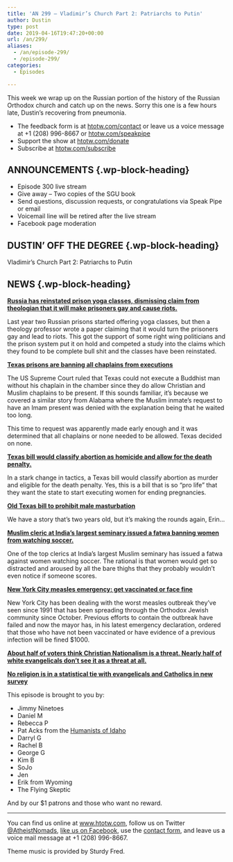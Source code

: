 ```yaml
---
title: 'AN 299 – Vladimir’s Church Part 2: Patriarchs to Putin'
author: Dustin
type: post
date: 2019-04-16T19:47:20+00:00
url: /an/299/
aliases:
  - /an/episode-299/
  - /episode-299/
categories:
  - Episodes

---
```

<div id="buzzsprout-player-10552810"></div><script src="https://www.buzzsprout.com/1983601/10552810-episode-299-vladimir-s-church-part-2-patriarchs-to-putin.js?container_id=buzzsprout-player-10552810&player=small" type="text/javascript" charset="utf-8"></script>

This week we wrap up on the Russian portion of the history of the Russian Orthodox church and catch up on the news. Sorry this one is a few hours late, Dustin&#8217;s recovering from pneumonia.

<!--more-->

 * The feedback form is at [htotw.com/contact](https://htotw.com/contact) or leave us a voice message at +1 (208) 996-8667 or <a href="https://htotw.com/speakpipe" target="_blank" rel="noopener noreferrer">htotw.com/speakpipe</a>
 * Support the show at <a href="https://htotw.com/donate" target="_blank" rel="noopener noreferrer">htotw.com/donate</a>
 * Subscribe at <a href="https://htotw.com/subscribe" target="_blank" rel="noopener noreferrer">htotw.com/subscribe</a>

## ANNOUNCEMENTS {.wp-block-heading}

  * Episode 300 live stream
  * Give away &#8211; Two copies of the SGU book
  * Send questions, discussion requests, or congratulations via Speak Pipe or email
  * Voicemail line will be retired after the live stream
  * Facebook page moderation

## DUSTIN&#8217; OFF THE DEGREE {.wp-block-heading}

Vladimir’s Church Part 2: Patriarchs to Putin

## NEWS {.wp-block-heading}

**[Russia has reinstated prison yoga classes, dismissing claim from theologian that it will make prisoners gay and cause riots.][1]** 

Last year two Russian prisons started offering yoga classes, but then a theology professor wrote a paper claiming that it would turn the prisoners gay and lead to riots. This got the support of some right wing politicians and the prison system put it on hold and competed a study into the claims which they found to be complete bull shit and the classes have been reinstated.

**[Texas prisons are banning all chaplains from executions][2]**

The US Supreme Court ruled that Texas could not execute a Buddhist man without his chaplain in the chamber since they do allow Christian and Muslim chaplains to be present. If this sounds familiar, it’s because we covered a similar story from Alabama where the Muslim inmate’s request to have an Imam present was denied with the explanation being that he waited too long.

This time to request was apparently made early enough and it was determined that all chaplains or none needed to be allowed. Texas decided on none.

**[Texas bill would classify abortion as homicide and allow for the death penalty.][3]** 

In a stark change in tactics, a Texas bill would classify abortion as murder and eligible for the death penalty. Yes, this is a bill that is so “pro life” that they want the state to start executing women for ending pregnancies.

**[Old Texas bill to prohibit male masturbation][4]**

We have a story that’s two years old, but it’s making the rounds again, Erin…

[ **Muslim cleric at India’s largest seminary issued a fatwa banning women from watching soccer.**][5] 

One of the top clerics at India’s largest Muslim seminary has issued a fatwa against women watching soccer. The rational is that women would get so distracted and aroused by all the bare thighs that they probably wouldn’t even notice if someone scores.

[**New York City measles emergency: get vaccinated or face fine**][6]

New York City has been dealing with the worst measles outbreak they’ve seen since 1991 that has been spreading through the Orthodox Jewish community since October. Previous efforts to contain the outbreak have failed and now the mayor has, in his latest emergency declaration, ordered that those who have not been vaccinated or have evidence of a previous infection will be fined $1000.

[**About half of voters think Christian Nationalism is a threat. Nearly half of white evangelicals don’t see it as a threat at all.**][7] 

[**No religion is in a statistical tie with evangelicals and Catholics in new survey**][8] 

This episode is brought to you by:

  * Jimmy Ninetoes
  * Daniel M
  * Rebecca P
  * Pat Acks from the <a href="https://www.humanistsofidaho.org" target="_blank" rel="noopener noreferrer">Humanists of Idaho</a>
  * Darryl G
  * Rachel B
  * George G
  * Kim B
  * SoJo
  * Jen
  * Erik from Wyoming
  * The Flying Skeptic

And by our $1 patrons and those who want no reward.

<hr class="wp-block-separator" />

You can find us online at <a href="https://www.htotw.com/" target="_blank" rel="noopener noreferrer">www.htotw.com</a>, follow us on Twitter <a href="https://htotw.com/twitter" target="_blank" rel="noopener noreferrer">@AtheistNomads</a>, <a href="https://htotw.com/facebook" target="_blank" rel="noopener noreferrer">like us on Facebook</a>, use the [contact form](https://htotw.com/contact), and leave us a voice mail message at +1 (208) 996-8667.

Theme music is provided by Sturdy Fred.

 [1]: https://www.newsweek.com/russia-reinstates-yoga-prisoners-after-claims-it-can-make-inmates-gay-1388664
 [2]: https://www.usatoday.com/story/news/nation/2019/04/04/texas-executions-all-prisons-chaplains-banned/3362398002/
 [3]: https://www.fox32chicago.com/amp/facebook-instant/texas-lawmakers-consider-the-death-penalty-for-abortion
 [4]: https://www.patheos.com/blogs/progressivesecularhumanist/2017/04/texas-bill-prohibiting-male-masturbation-moves-closer-becoming-law/
 [5]: https://amp.ibtimes.co.uk/top-muslim-cleric-india-bans-women-watching-football-they-will-look-only-players-thighs-1657314
 [6]: https://www.reuters.com/article/us-usa-measles/nyc-mayor-orders-mandatory-measles-vaccinations-after-brooklyn-outbreak-idUSKCN1RL1YB
 [7]: https://morningconsult.com/2019/04/02/roughly-half-the-electorate-views-christian-nationalism-as-a-threat/
 [8]: https://www.cnn.com/2019/04/13/us/no-religion-largest-group-first-time-usa-trnd/index.html?no-st=1555442873